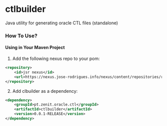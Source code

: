 # ctlbuilder
Java utility for generating oracle CTL files (standalone)

### How To Use?
#### Using in Your Maven Project
1. Add the following nexus repo to your pom:
```xml
<repository>
    <id>jsr nexus</id>
    <url>https://nexus.jose-rodrigues.info/nexus/content/repositories/releases/</url>
</repository>
```


2. Add clbuilder as a dependency:
```xml
<dependency>
    <groupId>pt.zenit.oracle.ctl</groupId>
    <artifactId>ctlbuilder</artifactId>
    <version>0.0.1-RELEASE</version>
</dependency>
```

